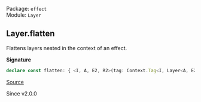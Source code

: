 Package: `effect`<br />
Module: `Layer`<br />

## Layer.flatten

Flattens layers nested in the context of an effect.

**Signature**

```ts
declare const flatten: { <I, A, E2, R2>(tag: Context.Tag<I, Layer<A, E2, R2>>): <E, R>(self: Layer<I, E, R>) => Layer<A, E2 | E, R2 | R>; <I, E, R, A, E2, R2>(self: Layer<I, E, R>, tag: Context.Tag<I, Layer<A, E2, R2>>): Layer<A, E | E2, R | R2>; }
```

[Source](https://github.com/Effect-TS/effect/tree/main/packages/effect/src/Layer.ts#L369)

Since v2.0.0